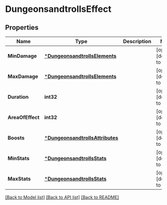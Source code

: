 # DungeonsandtrollsEffect

## Properties
Name | Type | Description | Notes
------------ | ------------- | ------------- | -------------
**MinDamage** | [***DungeonsandtrollsElements**](dungeonsandtrollsElements.md) |  | [optional] [default to null]
**MaxDamage** | [***DungeonsandtrollsElements**](dungeonsandtrollsElements.md) |  | [optional] [default to null]
**Duration** | **int32** |  | [optional] [default to null]
**AreaOfEffect** | **int32** |  | [optional] [default to null]
**Boosts** | [***DungeonsandtrollsAttributes**](dungeonsandtrollsAttributes.md) |  | [optional] [default to null]
**MinStats** | [***DungeonsandtrollsStats**](dungeonsandtrollsStats.md) |  | [optional] [default to null]
**MaxStats** | [***DungeonsandtrollsStats**](dungeonsandtrollsStats.md) |  | [optional] [default to null]

[[Back to Model list]](../README.md#documentation-for-models) [[Back to API list]](../README.md#documentation-for-api-endpoints) [[Back to README]](../README.md)


